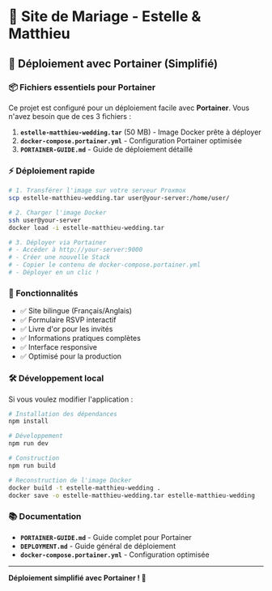 # 🎉 Site de Mariage - Estelle & Matthieu

## 🚀 Déploiement avec Portainer (Simplifié)

### 📦 Fichiers essentiels pour Portainer

Ce projet est configuré pour un déploiement facile avec **Portainer**. Vous n'avez besoin que de ces 3 fichiers :

1. **`estelle-matthieu-wedding.tar`** (50 MB) - Image Docker prête à déployer
2. **`docker-compose.portainer.yml`** - Configuration Portainer optimisée
3. **`PORTAINER-GUIDE.md`** - Guide de déploiement détaillé

### ⚡ Déploiement rapide

```bash
# 1. Transférer l'image sur votre serveur Proxmox
scp estelle-matthieu-wedding.tar user@your-server:/home/user/

# 2. Charger l'image Docker
ssh user@your-server
docker load -i estelle-matthieu-wedding.tar

# 3. Déployer via Portainer
# - Accéder à http://your-server:9000
# - Créer une nouvelle Stack
# - Copier le contenu de docker-compose.portainer.yml
# - Déployer en un clic !
```

### 🎯 Fonctionnalités

- ✅ Site bilingue (Français/Anglais)
- ✅ Formulaire RSVP interactif
- ✅ Livre d'or pour les invités
- ✅ Informations pratiques complètes
- ✅ Interface responsive
- ✅ Optimisé pour la production

### 🛠️ Développement local

Si vous voulez modifier l'application :

```bash
# Installation des dépendances
npm install

# Développement
npm run dev

# Construction
npm run build

# Reconstruction de l'image Docker
docker build -t estelle-matthieu-wedding .
docker save -o estelle-matthieu-wedding.tar estelle-matthieu-wedding
```

### 📚 Documentation

- **`PORTAINER-GUIDE.md`** - Guide complet pour Portainer
- **`DEPLOYMENT.md`** - Guide général de déploiement
- **`docker-compose.portainer.yml`** - Configuration optimisée

---

**Déploiement simplifié avec Portainer ! 🐳**

